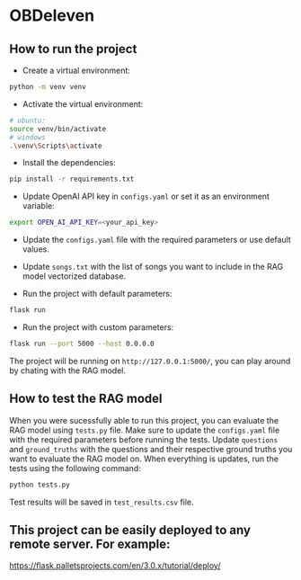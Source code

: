 # OBDeleven

## How to run the project
- Create a virtual environment:
```bash
python -m venv venv
```
- Activate the virtual environment:
```bash
# ubuntu:
source venv/bin/activate
# windows
.\venv\Scripts\activate
```
- Install the dependencies:
```bash
pip install -r requirements.txt
```
- Update OpenAI API key in `configs.yaml` or set it as an environment variable:
```bash
export OPEN_AI_API_KEY=<your_api_key>
```
- Update the `configs.yaml` file with the required parameters or use default values.
- Update `songs.txt` with the list of songs you want to include in the RAG model vectorized database.

- Run the project with default parameters:
```bash
flask run
```
- Run the project with custom parameters:
```bash
flask run --port 5000 --host 0.0.0.0
```
The project will be running on `http://127.0.0.1:5000/`, you can play around by chating with the RAG model.

## How to test the RAG model
When you were sucessfully able to run this project, you can evaluate the RAG model using `tests.py` file. Make sure to update the `configs.yaml` file with the required parameters before running the tests. Update `questions` and `ground_truths` with the questions and their respective ground truths you want to evaluate the RAG model on.
When everything is updates, run the tests using the following command:
```bash
python tests.py
```
Test results will be saved in `test_results.csv` file.


## This project can be easily deployed to any remote server. For example:
https://flask.palletsprojects.com/en/3.0.x/tutorial/deploy/


